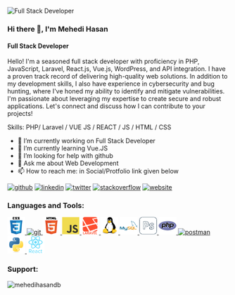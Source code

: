 ![Full Stack Developer](https://media.licdn.com/dms/image/v2/D4D16AQGJecN8s0OFAw/profile-displaybackgroundimage-shrink_350_1400/profile-displaybackgroundimage-shrink_350_1400/0/1726250943329?e=1731542400&v=beta&t=-9OqripMcqsCQ-YNSaVi0mGNpLXC4v-Wwb22aNrk-J4)
### Hi there 👋, I'm Mehedi Hasan
#### Full Stack Developer


Hello! I'm a seasoned full stack developer with proficiency in PHP, JavaScript, Laravel, React.js, Vue.js, WordPress, and API integration. I have a proven track record of delivering high-quality web solutions. In addition to my development skills, I also have experience in cybersecurity and bug hunting, where I've honed my ability to identify and mitigate vulnerabilities. I'm passionate about leveraging my expertise to create secure and robust applications. Let's connect and discuss how I can contribute to your projects!

Skills: PHP/ Laravel / VUE JS / REACT / JS / HTML / CSS

- 🔭 I’m currently working on Full Stack Developer 
- 🌱 I’m currently learning Vue.JS 
- 🤔 I’m looking for help with github 
- 💬 Ask me about Web Development  
- 📫 How to reach me: in Social/Protfolio link given below 


[<img src='https://cdn.jsdelivr.net/npm/simple-icons@3.0.1/icons/github.svg' alt='github' height='40'>](https://github.com/mehedihasandb)  [<img src='https://cdn.jsdelivr.net/npm/simple-icons@3.0.1/icons/linkedin.svg' alt='linkedin' height='40'>](https://www.linkedin.com/in/mehedihasandb/)  [<img src='https://cdn.jsdelivr.net/npm/simple-icons@3.0.1/icons/twitter.svg' alt='twitter' height='40'>](https://twitter.com/mehedihasandb)  [<img src='https://cdn.jsdelivr.net/npm/simple-icons@3.0.1/icons/stackoverflow.svg' alt='stackoverflow' height='40'>](https://stackoverflow.com/users/mehedihasandb)  [<img src='https://cdn.jsdelivr.net/npm/simple-icons@3.0.1/icons/icloud.svg' alt='website' height='40'>](http://devmehedi.intels.co)  

<h3 align="left">Languages and Tools:</h3>

<p align="left"> <a href="https://www.w3schools.com/css/" target="_blank" rel="noreferrer"> <img src="https://raw.githubusercontent.com/devicons/devicon/master/icons/css3/css3-original-wordmark.svg" alt="css3" width="40" height="40"/> </a> <a href="https://git-scm.com/" target="_blank" rel="noreferrer"> <img src="https://www.vectorlogo.zone/logos/git-scm/git-scm-icon.svg" alt="git" width="40" height="40"/> </a> <a href="https://www.w3.org/html/" target="_blank" rel="noreferrer"> <img src="https://raw.githubusercontent.com/devicons/devicon/master/icons/html5/html5-original-wordmark.svg" alt="html5" width="40" height="40"/> </a> <a href="https://developer.mozilla.org/en-US/docs/Web/JavaScript" target="_blank" rel="noreferrer"> <img src="https://raw.githubusercontent.com/devicons/devicon/master/icons/javascript/javascript-original.svg" alt="javascript" width="40" height="40"/> </a> <a href="https://laravel.com/" target="_blank" rel="noreferrer"> <img src="https://raw.githubusercontent.com/devicons/devicon/master/icons/laravel/laravel-plain-wordmark.svg" alt="laravel" width="40" height="40"/> </a> <a href="https://www.linux.org/" target="_blank" rel="noreferrer"> <img src="https://raw.githubusercontent.com/devicons/devicon/master/icons/linux/linux-original.svg" alt="linux" width="40" height="40"/> </a> <a href="https://www.mysql.com/" target="_blank" rel="noreferrer"> <img src="https://raw.githubusercontent.com/devicons/devicon/master/icons/mysql/mysql-original-wordmark.svg" alt="mysql" width="40" height="40"/> </a> <a href="https://www.photoshop.com/en" target="_blank" rel="noreferrer"> <img src="https://raw.githubusercontent.com/devicons/devicon/master/icons/photoshop/photoshop-line.svg" alt="photoshop" width="40" height="40"/> </a> <a href="https://www.php.net" target="_blank" rel="noreferrer"> <img src="https://raw.githubusercontent.com/devicons/devicon/master/icons/php/php-original.svg" alt="php" width="40" height="40"/> </a> <a href="https://postman.com" target="_blank" rel="noreferrer"> <img src="https://www.vectorlogo.zone/logos/getpostman/getpostman-icon.svg" alt="postman" width="40" height="40"/> </a> <a href="https://www.python.org" target="_blank" rel="noreferrer"> <img src="https://raw.githubusercontent.com/devicons/devicon/master/icons/python/python-original.svg" alt="python" width="40" height="40"/> </a> <a href="https://reactjs.org/" target="_blank" rel="noreferrer"> <img src="https://raw.githubusercontent.com/devicons/devicon/master/icons/react/react-original-wordmark.svg" alt="react" width="40" height="40"/> </a> </p>

<h3 align="left">Support:</h3>
<p><a href="https://www.buymeacoffee.com/mehedihasandb"> <img align="left" src="https://cdn.buymeacoffee.com/buttons/v2/default-yellow.png" height="50" width="210" alt="mehedihasandb" /></a></p><br><br>
